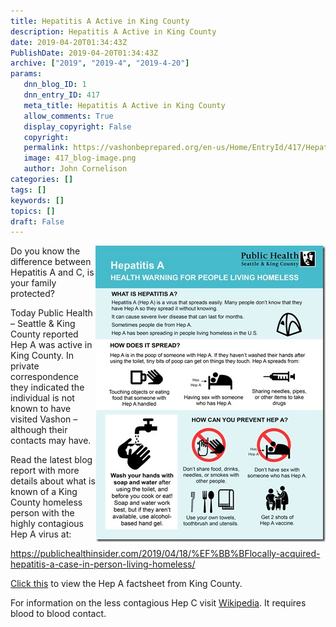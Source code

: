 ```yaml
---
title: Hepatitis A Active in King County
description: Hepatitis A Active in King County
date: 2019-04-20T01:34:43Z
PublishDate: 2019-04-20T01:34:43Z
archive: ["2019", "2019-4", "2019-4-20"]
params:
   dnn_blog_ID: 1
   dnn_entry_ID: 417
   meta_title: Hepatitis A Active in King County
   allow_comments: True
   display_copyright: False
   copyright: 
   permalink: https://vashonbeprepared.org/en-us/Home/EntryId/417/Hepatitis-A-Active-in-King-County
   image: 417_blog-image.png
   author: John Cornelison
categories: []
tags: []
keywords: []
topics: []
draft: False
---
```


<p><a href="/Portals/1/Docs/MRC/FINAL Hepatitis A fact sheet People Living Homeless.pdf?ver=2019-04-19-203236-590" target="_blank"><img title="Hepatitis-A-fact-sheet-People-Living-Homeless-1" style="border-left-width: 0px; border-right-width: 0px; background-image: none; border-bottom-width: 0px; float: right; padding-top: 0px; padding-left: 0px; display: inline; padding-right: 0px; border-top-width: 0px" border="0" alt="Hepatitis-A-fact-sheet-People-Living-Homeless-1" src="/images/dnnBlog/1/417/Windows-Live-Writer-Hepatitis-A-Active-in-King-County_10148-Hepatitis-A-fact-sheet-People-Living-Homeless-1_3.jpg" width="368" align="right" height="474" /></a>Do you know the difference between Hepatitis A and C, is your family protected?</p>  <p>Today Public Health – Seattle &amp; King County reported Hep A was active in King County. In private correspondence they indicated the individual is not known to have visited Vashon – although their contacts may have.</p>  <p>Read the latest blog report with more details about what is known of a King County homeless person with the highly contagious Hep A virus at:</p>  <p><a href="https://publichealthinsider.com/2019/04/18/%EF%BB%BFlocally-acquired-hepatitis-a-case-in-person-living-homeless/">https://publichealthinsider.com/2019/04/18/%EF%BB%BFlocally-acquired-hepatitis-a-case-in-person-living-homeless/</a></p>  <p><a href="/Portals/1/Docs/MRC/FINAL Hepatitis A fact sheet People Living Homeless.pdf?ver=2019-04-19-203236-590" target="_blank">Click this</a> to view the Hep A factsheet from King County.</p>  <p>For information on the less contagious Hep C visit <a href="https://en.wikipedia.org/wiki/Hepatitis_C" target="_blank">Wikipedia</a>. It requires blood to blood contact.</p>
